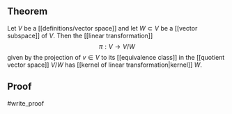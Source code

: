 ## Theorem
Let $V$ be a [[definitions/vector space]] and let $W \subset V$ be a [[vector subspace]] of $V$. Then the [[linear transformation]] $$\pi: V \to V/W$$ given by the projection of $v\in V$ to its [[equivalence class]] in the [[quotient vector space]] $V/W$ has [[kernel of linear transformation|kernel]] $W$.
## Proof
#write_proof 